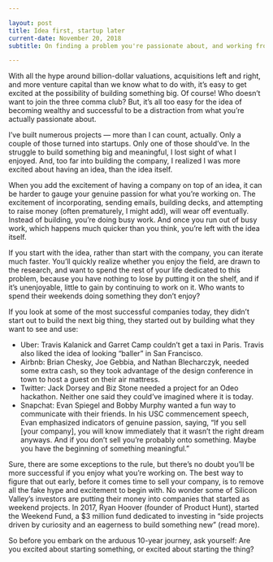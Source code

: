 ```yaml
---

layout: post
title: Idea first, startup later
current-date: November 20, 2018
subtitle: On finding a problem you're passionate about, and working from there

---
```


With all the hype around billion-dollar valuations, acquisitions left and right, and more venture capital than we know what to do with, it’s easy to get excited at the possibility of building something big. Of course! Who doesn’t want to join the three comma club? But, it’s all too easy for the idea of becoming wealthy and successful to be a distraction from what you’re actually passionate about.

I’ve built numerous projects — more than I can count, actually. Only a couple of those turned into startups. Only one of those should’ve. In the struggle to build something big and meaningful, I lost sight of what I enjoyed. And, too far into building the company, I realized I was more excited about having an idea, than the idea itself.

When you add the excitement of having a company on top of an idea, it can be harder to gauge your genuine passion for what you’re working on. The excitement of incorporating, sending emails, building decks, and attempting to raise money (often prematurely, I might add), will wear off eventually. Instead of building, you’re doing busy work. And once you run out of busy work, which happens much quicker than you think, you’re left with the idea itself.

If you start with the idea, rather than start with the company, you can iterate much faster. You’ll quickly realize whether you enjoy the field, are drawn to the research, and want to spend the rest of your life dedicated to this problem, because you have nothing to lose by putting it on the shelf, and if it’s unenjoyable, little to gain by continuing to work on it. Who wants to spend their weekends doing something they don’t enjoy?

If you look at some of the most successful companies today, they didn’t start out to build the next big thing, they started out by building what they want to see and use:

* Uber: Travis Kalanick and Garret Camp couldn’t get a taxi in Paris. Travis also liked the idea of looking “baller” in San Francisco.
* Airbnb: Brian Chesky, Joe Gebbia, and Nathan Blecharczyk, needed some extra cash, so they took advantage of the design conference in town to host a guest on their air mattress.
* Twitter: Jack Dorsey and Biz Stone needed a project for an Odeo hackathon. Neither one said they could’ve imagined where it is today.
* Snapchat: Evan Spiegel and Bobby Murphy wanted a fun way to communicate with their friends. In his USC commencement speech, Evan emphasized indicators of genuine passion, saying, “If you sell [your company], you will know immediately that it wasn’t the right dream anyways. And if you don’t sell you’re probably onto something. Maybe you have the beginning of something meaningful.”

Sure, there are some exceptions to the rule, but there’s no doubt you’ll be more successful if you enjoy what you’re working on. The best way to figure that out early, before it comes time to sell your company, is to remove all the fake hype and excitement to begin with. No wonder some of Silicon Valley’s investors are putting their money into companies that started as weekend projects. In 2017, Ryan Hoover (founder of Product Hunt), started the Weekend Fund, a $3 million fund dedicated to investing in “side projects driven by curiosity and an eagerness to build something new” (read more).

So before you embark on the arduous 10-year journey, ask yourself: Are you excited about starting something, or excited about starting the thing?
